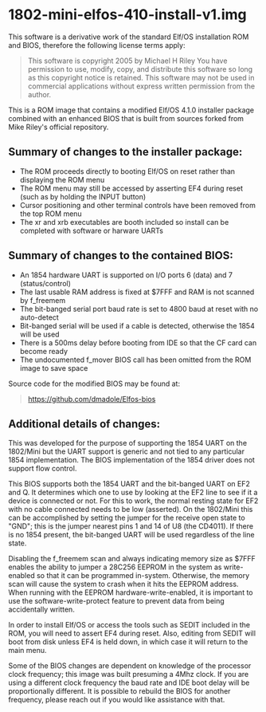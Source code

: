 # 1802-mini-elfos-410-install-v1.img

This software is a derivative work of the standard Elf/OS installation ROM and BIOS, therefore the following license terms apply:

> This software is copyright 2005 by Michael H Riley
> You have permission to use, modify, copy, and distribute
> this software so long as this copyright notice is retained.
> This software may not be used in commercial applications
> without express written permission from the author.

This is a ROM image that contains a modified Elf/OS 4.1.0 installer package combined with an enhanced BIOS that is built from sources forked from Mike Riley's official repository.

## Summary of changes to the installer package:

* The ROM proceeds directly to booting Elf/OS on reset rather than displaying the ROM menu
* The ROM menu may still be accessed by asserting EF4 during reset (such as by holding the INPUT button)
* Cursor positioning and other terminal controls have been removed from the top ROM menu
* The xr and xrb executables are booth included so install can be completed with software or harware UARTs

## Summary of changes to the contained BIOS:

* An 1854 hardware UART is supported on I/O ports 6 (data) and 7 (status/control)
* The last usable RAM address is fixed at $7FFF and RAM is not scanned by f_freemem
* The bit-banged serial port baud rate is set to 4800 baud at reset with no auto-detect
* Bit-banged serial will be used if a cable is detected, otherwise the 1854 will be used
* There is a 500ms delay before booting from IDE so that the CF card can become ready
* The undocumented f_mover BIOS call has been omitted from the ROM image to save space

Source code for the modified BIOS may be found at:

> https://github.com/dmadole/Elfos-bios

## Additional details of changes:

This was developed for the purpose of supporting the 1854 UART on the 1802/Mini but the UART support is generic and not tied to any particular 1854 implementation. The BIOS implementation of the 1854 driver does not support flow control.

This BIOS supports both the 1854 UART and the bit-banged UART on EF2 and Q. It determines which one to use by looking at the EF2 line to see if it a device is connected or not. For this to work, the normal resting state for EF2 with no cable connected needs to be low (asserted). On the 1802/Mini this can be accomplished by setting the jumper for the receive open state to "GND"; this is the jumper nearest pins 1 and 14 of U8 (the CD4011). If there is no 1854 present, the bit-banged UART will be used regardless of the line state.

Disabling the f_freemem scan and always indicating memory size as $7FFF enables the ability to jumper a 28C256 EEPROM in the system as write-enabled so that it can be programmed in-system. Otherwise, the memory scan will cause the system to crash when it hits the EEPROM address. When running with the EEPROM hardware-write-enabled, it is important to use the software-write-protect feature to prevent data from being accidentally written.

In order to install Elf/OS or access the tools such as SEDIT included in the ROM, you will need to assert EF4 during reset. Also, editing from SEDIT will boot from disk unless EF4 is held down, in which case it will return to the main menu.

Some of the BIOS changes are dependent on knowledge of the processor clock frequency; this image was built presuming a 4Mhz clock. If you are using a different clock frequency the baud rate and IDE boot delay will be proportionally different. It is possible to rebuild the BIOS for another frequency, please reach out if you would like assistance with that.
